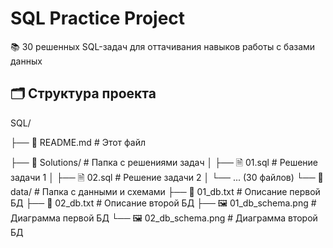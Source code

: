 # SQL Practice Project

📚 30 решенных SQL-задач для оттачивания навыков работы с базами данных

## 🗂️ Структура проекта
SQL/

├── 📄 README.md # Этот файл

├── 📁 Solutions/ # Папка с решениями задач
│ ├── 🗎 01.sql # Решение задачи 1
│ ├── 🗎 02.sql # Решение задачи 2
│ └── ... (30 файлов)
└── 📁 data/ # Папка с данными и схемами
├── 📄 01_db.txt # Описание первой БД
├── 📄 02_db.txt # Описание второй БД
├── 🖼️ 01_db_schema.png # Диаграмма первой БД
└── 🖼️ 02_db_schema.png # Диаграмма второй БД
